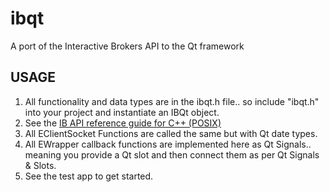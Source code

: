 # ibqt
A port of the Interactive Brokers API to the Qt framework

## USAGE

1) All functionality and data types are in the ibqt.h file.. so include "ibqt.h" into your project and instantiate an IBQt object.
2) See the [IB API reference guide for C++ (POSIX)](https://www.interactivebrokers.com/en/software/api/api.htm)
3) All EClientSocket Functions are called the same but with Qt date types.
4) All EWrapper callback functions are implemented here as Qt Signals.. meaning you provide a Qt slot and then connect them as per Qt Signals & Slots.
5) See the test app to get started.

